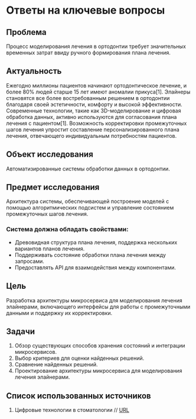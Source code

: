 # Ответы на ключевые вопросы

## Проблема
Процесс моделирования лечения в ортодонтии требует значительных временных затрат ввиду ручного формирования плана лечения.

## Актуальность
Ежегодно миллионы пациентов начинают ортодонтическое лечение, и более 80% людей старше 15 лет имеют аномалии прикуса[1]. Элайнеры становятся все более востребованным решением в ортодонтии благодаря своей эстетичности, комфорту и высокой эффективности. Современные технологии, такие как 3D-моделирование и цифровая обработка данных, активно используются для согласования плана лечения с пациентом[1]. Возможность корректировки промежуточных шагов лечения упростит составление персонализированного плана лечения, отвечающего индивидуальным потребностям пациентов​.

## Объект исследования
Автоматизированные системы обработки данных в ортодонтии.

## Предмет исследования
Архитектура системы, обеспечивающей построение моделей с помощью алгоритмических подсистем и управление состоянием промежуточных шагов лечения.

### Система должна обладать свойствами:
- Древовидная структура плана лечения, поддержка нескольких вариантов планов лечения.
- Поддерживать состояние обработки плана лечения между запросами.
- Предоставлять API для взаимодействия между компонентами.

## Цель
Разработка архитектуры микросервиса для моделирования лечения элайнерами, включающего интерфейсы для работы с промежуточными данными и поддержку их корректировки.

## Задачи
1. Обзор существующих способов хранения состояний и интеграции микросервисов.
2. Выбор критериев для оценки найденных решений.
3. Сравнение найденных решений.
4. Проектирование архитектуры микросервиса для моделирования лечения элайнерами.

## Список использованных источников
1. Цифровые технологии в стоматологии // [URL](https://cyberleninka.ru/article/n/tsifrovye-tehnologii-v-stomatologii)
